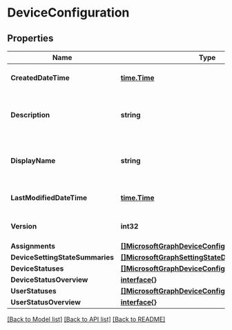 # DeviceConfiguration

## Properties

Name | Type | Description | Notes
------------ | ------------- | ------------- | -------------
**CreatedDateTime** | [**time.Time**](time.Time.md) | DateTime the object was created. | [optional] 
**Description** | **string** | Admin provided description of the Device Configuration. | [optional] 
**DisplayName** | **string** | Admin provided name of the device configuration. | [optional] 
**LastModifiedDateTime** | [**time.Time**](time.Time.md) | DateTime the object was last modified. | [optional] 
**Version** | **int32** | Version of the device configuration. | [optional] 
**Assignments** | [**[]MicrosoftGraphDeviceConfigurationAssignment**](microsoft.graph.deviceConfigurationAssignment.md) |  | [optional] 
**DeviceSettingStateSummaries** | [**[]MicrosoftGraphSettingStateDeviceSummary**](microsoft.graph.settingStateDeviceSummary.md) |  | [optional] 
**DeviceStatuses** | [**[]MicrosoftGraphDeviceConfigurationDeviceStatus**](microsoft.graph.deviceConfigurationDeviceStatus.md) |  | [optional] 
**DeviceStatusOverview** | [**interface{}**](.md) |  | [optional] 
**UserStatuses** | [**[]MicrosoftGraphDeviceConfigurationUserStatus**](microsoft.graph.deviceConfigurationUserStatus.md) |  | [optional] 
**UserStatusOverview** | [**interface{}**](.md) |  | [optional] 

[[Back to Model list]](../README.md#documentation-for-models) [[Back to API list]](../README.md#documentation-for-api-endpoints) [[Back to README]](../README.md)


